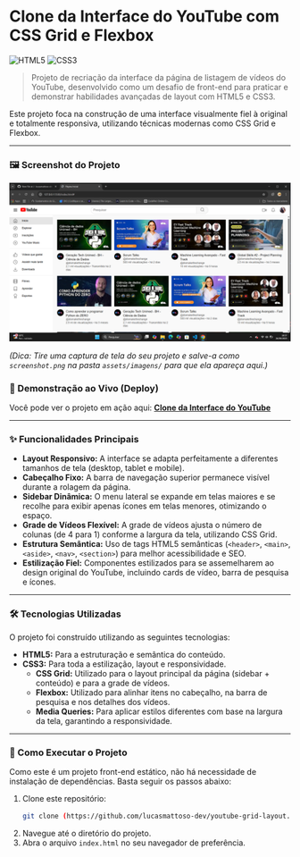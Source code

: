 # Clone da Interface do YouTube com CSS Grid e Flexbox

![HTML5](https://img.shields.io/badge/HTML5-E34F26?style=for-the-badge&logo=html5&logoColor=white)
![CSS3](https://img.shields.io/badge/CSS3-1572B6?style=for-the-badge&logo=css3&logoColor=white)

> Projeto de recriação da interface da página de listagem de vídeos do YouTube, desenvolvido como um desafio de front-end para praticar e demonstrar habilidades avançadas de layout com HTML5 e CSS3.

Este projeto foca na construção de uma interface visualmente fiel à original e totalmente responsiva, utilizando técnicas modernas como CSS Grid e Flexbox.

---

### 🖼️ Screenshot do Projeto

![Screenshot do Projeto](./assets/imagens/screenshot.png)

*(Dica: Tire uma captura de tela do seu projeto e salve-a como `screenshot.png` na pasta `assets/imagens/` para que ela apareça aqui.)*

### 🚀 Demonstração ao Vivo (Deploy)

Você pode ver o projeto em ação aqui: **[Clone da Interface do YouTube](https://lucasmattoso-dev.github.io/youtube-grid-layout/)**

---

### ✨ Funcionalidades Principais

-   **Layout Responsivo:** A interface se adapta perfeitamente a diferentes tamanhos de tela (desktop, tablet e mobile).
-   **Cabeçalho Fixo:** A barra de navegação superior permanece visível durante a rolagem da página.
-   **Sidebar Dinâmica:** O menu lateral se expande em telas maiores e se recolhe para exibir apenas ícones em telas menores, otimizando o espaço.
-   **Grade de Vídeos Flexível:** A grade de vídeos ajusta o número de colunas (de 4 para 1) conforme a largura da tela, utilizando CSS Grid.
-   **Estrutura Semântica:** Uso de tags HTML5 semânticas (`<header>`, `<main>`, `<aside>`, `<nav>`, `<section>`) para melhor acessibilidade e SEO.
-   **Estilização Fiel:** Componentes estilizados para se assemelharem ao design original do YouTube, incluindo cards de vídeo, barra de pesquisa e ícones.

---

### 🛠️ Tecnologias Utilizadas

O projeto foi construído utilizando as seguintes tecnologias:

-   **HTML5:** Para a estruturação e semântica do conteúdo.
-   **CSS3:** Para toda a estilização, layout e responsividade.
    -   **CSS Grid:** Utilizado para o layout principal da página (sidebar + conteúdo) e para a grade de vídeos.
    -   **Flexbox:** Utilizado para alinhar itens no cabeçalho, na barra de pesquisa e nos detalhes dos vídeos.
    -   **Media Queries:** Para aplicar estilos diferentes com base na largura da tela, garantindo a responsividade.

---

### 📂 Como Executar o Projeto

Como este é um projeto front-end estático, não há necessidade de instalação de dependências. Basta seguir os passos abaixo:

1.  Clone este repositório:
    ```bash
    git clone (https://github.com/lucasmattoso-dev/youtube-grid-layout.git)
    ```
2.  Navegue até o diretório do projeto.
3.  Abra o arquivo `index.html` no seu navegador de preferência.

